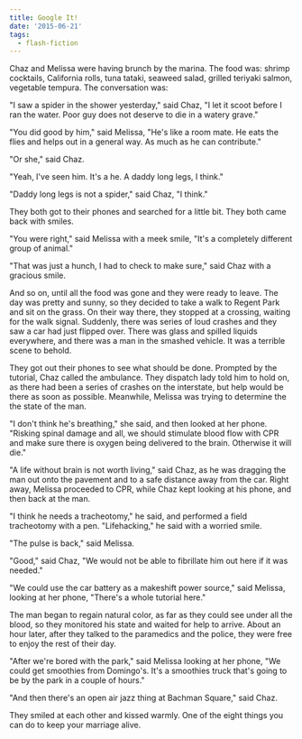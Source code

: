 ```yaml
---
title: Google It!
date: '2015-06-21'
tags:
  - flash-fiction
---
```


Chaz and Melissa were having brunch by the marina. The food was: shrimp
cocktails, California rolls, tuna tataki, seaweed salad, grilled teriyaki
salmon, vegetable tempura. The conversation was:

<!-- truncate -->

"I saw a spider in the shower yesterday," said Chaz, "I let it scoot before I
ran the water. Poor guy does not deserve to die in a watery grave."

"You did good by him," said Melissa, "He's like a room mate. He eats the flies
and helps out in a general way. As much as he can contribute."

"Or she," said Chaz.

"Yeah, I've seen him. It's a he. A daddy long legs, I think."

"Daddy long legs is not a spider," said Chaz, "I think."

They both got to their phones and searched for a little bit. They both came back
with smiles.

"You were right," said Melissa with a meek smile, "It's a completely different
group of animal."

"That was just a hunch, I had to check to make sure," said Chaz with a gracious
smile.

And so on, until all the food was gone and they were ready to leave. The day was
pretty and sunny, so they decided to take a walk to Regent Park and sit on the
grass. On their way there, they stopped at a crossing, waiting for the walk
signal. Suddenly, there was series of loud crashes and they saw a car had just
flipped over. There was glass and spilled liquids everywhere, and there was a
man in the smashed vehicle. It was a terrible scene to behold.

They got out their phones to see what should be done. Prompted by the tutorial,
Chaz called the ambulance. They dispatch lady told him to hold on, as there had
been a series of crashes on the interstate, but help would be there as soon as
possible. Meanwhile, Melissa was trying to determine the the state of the man.

"I don't think he's breathing," she said, and then looked at her phone. "Risking
spinal damage and all, we should stimulate blood flow with CPR and make sure
there is oxygen being delivered to the brain. Otherwise it will die."

"A life without brain is not worth living," said Chaz, as he was dragging the
man out onto the pavement and to a safe distance away from the car. Right away,
Melissa proceeded to CPR, while Chaz kept looking at his phone, and then back at
the man.

"I think he needs a tracheotomy," he said, and performed a field tracheotomy
with a pen. "Lifehacking," he said with a worried smile.

"The pulse is back," said Melissa.

"Good," said Chaz, "We would not be able to fibrillate him out here if it was
needed."

"We could use the car battery as a makeshift power source," said Melissa,
looking at her phone, "There's a whole tutorial here."

The man began to regain natural color, as far as they could see under all the
blood, so they monitored his state and waited for help to arrive. About an hour
later, after they talked to the paramedics and the police, they were free to
enjoy the rest of their day.

"After we're bored with the park," said Melissa looking at her phone, "We could
get smoothies from Domingo's. It's a smoothies truck that's going to be by the
park in a couple of hours."

"And then there's an open air jazz thing at Bachman Square," said Chaz.

They smiled at each other and kissed warmly. One of the eight things you can do
to keep your marriage alive.
